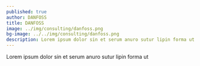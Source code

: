 ```yaml
---
published: true
author: DANFOSS
title: DANFOSS
image: ../img/consulting/danfoss.png
bg-image: ../../img/consulting/danfoss.png
description: Lorem ipsum dolor sin et serum anuro sutur lipin forma ut
---
```


Lorem ipsum dolor sin et serum anuro sutur lipin forma ut